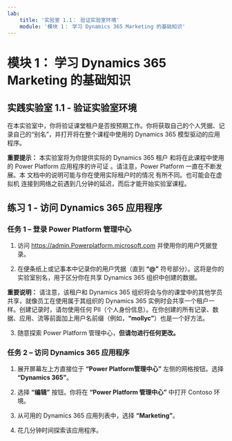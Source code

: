 ```yaml
---
lab:
    title: '实验室 1.1： 验证实验室环境'
    module: '模块 1： 学习 Dynamics 365 Marketing 的基础知识'
---
```



模块 1： 学习 Dynamics 365 Marketing 的基础知识
========================

## 实践实验室 1.1 - 验证实验室环境 

在本实验室中，你将验证课堂租户是否按预期工作。你将获取自己的个人凭据、记录自己的“别名”，并打开将在整个课程中使用的 Dynamics 365 模型驱动的应用程序。 

**重要提示：** 本实验室将为你提供实际的 Dynamics 365 租户
和将在此课程中使用的 Power Platform 应用程序的许可证
。请注意，Power Platform 一直在不断发展。本
文档中的说明可能与你在使用实际租户时的情况
有所不同。也可能会在虚拟机
连接到网络之前遇到几分钟的延迟，而后才能开始实验室课程。

练习 1 - 访问 Dynamics 365 应用程序
---------------------------------------------------

### 任务 1 – 登录 Power Platform 管理中心

1.  访问 <https://admin.Powerplatform.microsoft.com> 并使用你的用户凭据登录。

2. 在便条纸上或记事本中记录你的用户凭据（直到 **“@”** 符号部分）。这将是你的实验室别名，用于区分你在共享 Dynamics 365 组织中创建的数据。 

**重要说明：** 请注意，该租户和 Dynamics 365 组织将会与你的课堂中的其他学员共享，就像员工在使用属于其组织的 Dynamics 365 实例时会共享一个租户一样。创建记录时，请勿使用任何 PII（个人身份信息）。在你创建的所有记录、数据、应用、流等前面加上用户名前缀（例如，**“mollyc”**）也是一个好方法。

3. 随意探索 Power Platform 管理中心，**但请勿进行任何更改。**

### 任务 2 – 访问 Dynamics 365 应用程序

1.  展开屏幕左上方直接位于 **“Power Platform管理中心”** 左侧的网格按钮。选择 **“Dynamics 365”**。

2.  选择 **“编辑”** 按钮。你将在 **“Power Platform 管理中心”** 中打开 Contoso 环境。

4. 从可用的 Dynamics 365 应用列表中，选择 **“Marketing”**。

5. 花几分钟时间探索该应用程序。
